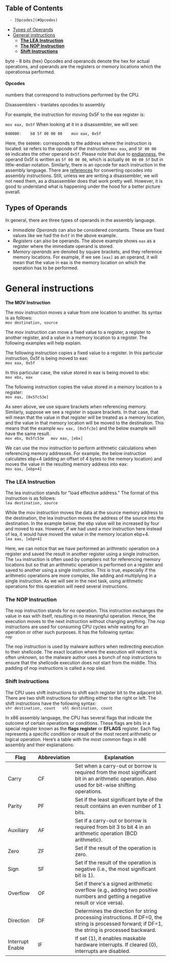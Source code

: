 ## Table of Contents

      - [Opcodes](#Opcodes)
  - [Types of Operands](#Types\of\Operands)
- [General instructions](#general\instructions)
    - [**The LEA Instruction**](#**The\LEA\Instruction**)
    - [**The NOP Instruction**](#**The NOP Instruction**)
    - [**Shift Instructions**](#**Shift\Instructions**)

byte - 8 bits (hex)
Opcodes and operancds denote the hex for actual operations, and operands are the registers or memory locations which the operationsa performed.


#### Opcodes
numbers that correspond to instructions performed by the CPU. 

Disassemblers - tranlates opcodes to assembly

For example, the instruction for moving 0x5F to the eax register is:

`mov eax, 0x5f`
When looking at it in a disassembler, we will see:

`040000:    b8 5f 00 00 00    mov eax, 0x5f`

Here, the `040000:` corresponds to the address where the instruction is located. `b8` refers to the opcode of the instruction `mov eax`, and `5F 00 00 00` indicates the other operand `0x5f`. Please note that due to [endianness](https://en.wikipedia.org/wiki/Endianness), the operand 0x5f is written as `5f 00 00 00`, which is actually `00 00 00 5f` but in little-endian notation. Similarly, there is an opcode for each instruction in the assembly language. There are [references](http://ref.x86asm.net/index.html) for converting opcodes into assembly instructions. Still, unless we are writing a disassembler, we will not need them, as a disassembler does that work pretty well. However, it is good to understand what is happening under the hood for a better picture overall.

## Types of Operands

In general, there are three types of operands in the assembly language.

- _Immediate Operands_ can also be considered constants. These are fixed values like we had the `0x5f` in the above example.
- _Registers_ can also be operands. The above example shows `eax` as a register where the immediate operand is stored.
- _Memory operands_ are denoted by square brackets, and they reference memory locations. For example, if we see `[eax]` as an operand, it will mean that the value in eax is the memory location on which the operation has to be performed.


# General instructions

**The MOV Instruction**

The mov instruction moves a value from one location to another. Its syntax is as follows:  
`mov destination, source`

The mov instruction can move a fixed value to a register, a register to another register, and a value in a memory location to a register. The following examples will help explain.

The following instruction copies a fixed value to a register. In this particular instruction, 0x5f is being moved to eax:  
`mov eax, 0x5f`

In this particular case, the value stored in eax is being moved to ebx:  
`mov ebx, eax`

The following instruction copies the value stored in a memory location to a register:  
`mov eax, [0x5fc53e]`

As seen above, we use square brackets when referencing memory. Similarly, suppose we see a register in square brackets. In that case, that will mean that the value in that register will be treated as a memory location, and the value in that memory location will be moved to the destination. This means that the example `mov eax, [0x5fc3e]` and the below example will have the same result.  
`mov ebx, 0x5fc53e   mov eax, [ebx]`

We can use the mov instruction to perform arithmetic calculations when referencing memory addresses. For example, the below instruction calculates ebp+4 (adding an offset of 4 bytes to the memory location) and moves the value in the resulting memory address into eax:  
`mov eax, [ebp+4]`

### **The LEA Instruction**

The lea instruction stands for "load effective address." The format of this instruction is as follows:  
`lea destination, source`

While the mov instruction moves the data at the source memory address to the destination, the lea instruction moves the address of the source into the destination. In the example below, the ebp value will be increased by four and moved to eax. However, if we had used a mov instruction here instead of lea, it would have moved the value in the memory location ebp+4.  
`lea eax, [ebp+4]`

Here, we can notice that we have performed an arithmetic operation on a register and saved the result in another register using a single instruction. The `lea` instruction is often used by compilers not for referencing memory locations but so that an arithmetic operation is performed on a register and saved to another using a single instruction. This is true, especially if the arithmetic operations are more complex, like adding and multiplying in a single instruction. As we will see in the next task, using arithmetic operations for this operation will need several instructions.

### **The NOP Instruction**

The nop instruction stands for no operation. This instruction exchanges the value in eax with itself, resulting in no meaningful operation. Hence, the execution moves to the next instruction without changing anything. The nop instructions are used for consuming CPU cycles while waiting for an operation or other such purposes. It has the following syntax:  
`nop`

The nop instruction is used by malware authors when redirecting execution to their shellcode. The exact location where the execution will redirect is often unknown, so the malware author uses a bunch of nop instructions to ensure that the shellcode execution does not start from the middle. This padding of nop instructions is called a nop sled.

### **Shift Instructions**

The CPU uses shift instructions to shift each register bit to the adjacent bit. There are two shift instructions for shifting either to the right or left. The shift instructions have the following syntax:  
`shr destination, count   shl destination, count`

In x86 assembly language, the CPU has several flags that indicate the outcome of certain operations or conditions. These flags are bits in a special register known as the **flags register** or **EFLAGS** register. Each flag represents a specific condition or result of the most recent arithmetic or logical operation. Here’s a table with the most common flags in x86 assembly and their explanations:

|Flag|Abbreviation|Explanation|
|---|---|---|
|Carry|CF|Set when a carry-out or borrow is required from the most significant bit in an arithmetic operation. Also used for bit-wise shifting operations.|
|Parity|PF|Set if the least significant byte of the result contains an even number of 1 bits.|
|Auxiliary|AF|Set if a carry-out or borrow is required from bit 3 to bit 4 in an arithmetic operation (BCD arithmetic).|
|Zero|ZF|Set if the result of the operation is zero.|
|Sign|SF|Set if the result of the operation is negative (i.e., the most significant bit is 1).|
|Overflow|OF|Set if there's a signed arithmetic overflow (e.g., adding two positive numbers and getting a negative result or vice versa).|
|Direction|DF|Determines the direction for string processing instructions. If DF=0, the string is processed forward; if DF=1, the string is processed backward.|
|Interrupt Enable|IF|If set (1), it enables maskable hardware interrupts. If cleared (0), interrupts are disabled.|




